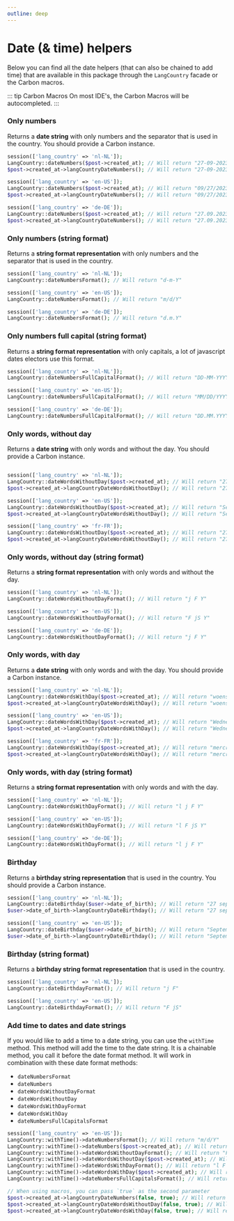 ```yaml
---
outline: deep
---
```


# Date (& time) helpers

Below you can find all the date helpers (that can also be chained to add time) that are available in this package
through the `LangCountry` facade or the Carbon macros.

::: tip Carbon Macros
On most IDE's, the Carbon Macros will be autocompleted.
:::

### Only numbers

Returns a **date string** with only numbers and the separator that is used in the country.
You should provide a Carbon instance.

```php
session(['lang_country' => 'nl-NL']);
LangCountry::dateNumbers($post->created_at); // Will return "27-09-2023"
$post->created_at->langCountryDateNumbers(); // Will return "27-09-2023"

session(['lang_country' => 'en-US']);
LangCountry::dateNumbers($post->created_at); // Will return "09/27/2023"
$post->created_at->langCountryDateNumbers(); // Will return "09/27/2023"

session(['lang_country' => 'de-DE']);
LangCountry::dateNumbers($post->created_at); // Will return "27.09.2023"
$post->created_at->langCountryDateNumbers(); // Will return "27.09.2023"

```

### Only numbers (string format)

Returns a **string format representation** with only numbers and the separator that is used in the
country.

```php
session(['lang_country' => 'nl-NL']);
LangCountry::dateNumbersFormat(); // Will return "d-m-Y"

session(['lang_country' => 'en-US']);
LangCountry::dateNumbersFormat(); // Will return "m/d/Y"

session(['lang_country' => 'de-DE']);
LangCountry::dateNumbersFormat(); // Will return "d.m.Y"
```

### Only numbers full capital (string format)

Returns a **string format representation** with only capitals, a lot of javascript dates electors use this format.

```php
session(['lang_country' => 'nl-NL']);
LangCountry::dateNumbersFullCapitalFormat(); // Will return "DD-MM-YYYY"

session(['lang_country' => 'en-US']);
LangCountry::dateNumbersFullCapitalFormat(); // Will return "MM/DD/YYYY"

session(['lang_country' => 'de-DE']);
LangCountry::dateNumbersFullCapitalFormat(); // Will return "DD.MM.YYYY"
```

### Only words, without day

Returns a **date string** with only words and without the day.
You should provide a Carbon instance.

```php

session(['lang_country' => 'nl-NL']);
LangCountry::dateWordsWithoutDay($post->created_at); // Will return "27 september 2023"
$post->created_at->langCountryDateWordsWithoutDay(); // Will return "27 september 2023"

session(['lang_country' => 'en-US']);
LangCountry::dateWordsWithoutDay($post->created_at); // Will return "September 27th 2023"
$post->created_at->langCountryDateWordsWithoutDay(); // Will return "September 27th 2023"

session(['lang_country' => 'fr-FR']);
LangCountry::dateWordsWithoutDay($post->created_at); // Will return "27 septembre 2023"
$post->created_at->langCountryDateWordsWithoutDay(); // Will return "27 septembre 2023"
```

### Only words, without day (string format)

Returns a **string format representation** with only words and without the day.

```php
session(['lang_country' => 'nl-NL']);
LangCountry::dateWordsWithoutDayFormat(); // Will return "j F Y"

session(['lang_country' => 'en-US']);
LangCountry::dateWordsWithoutDayFormat(); // Will return "F jS Y"

session(['lang_country' => 'de-DE']);
LangCountry::dateWordsWithoutDayFormat(); // Will return "j F Y"
```

### Only words, with day

Returns a **date string** with only words and with the day.
You should provide a Carbon instance.

```php
session(['lang_country' => 'nl-NL']);
LangCountry::dateWordsWithDay($post->created_at); // Will return "woensdag 27 september 2023"
$post->created_at->langCountryDateWordsWithDay(); // Will return "woensdag 27 september 2023"

session(['lang_country' => 'en-US']);
LangCountry::dateWordsWithDay($post->created_at); // Will return "Wednesday September 27th 2023"
$post->created_at->langCountryDateWordsWithDay(); // Will return "Wednesday September 27th 2023"

session(['lang_country' => 'fr-FR']);
LangCountry::dateWordsWithDay($post->created_at); // Will return "mercredi 27 septembre 2023"
$post->created_at->langCountryDateWordsWithDay(); // Will return "mercredi 27 septembre 2023"
```

### Only words, with day (string format)

Returns a **string format representation** with only words and with the day.

```php
session(['lang_country' => 'nl-NL']);
LangCountry::dateWordsWithDayFormat(); // Will return "l j F Y"

session(['lang_country' => 'en-US']);
LangCountry::dateWordsWithDayFormat(); // Will return "l F jS Y"

session(['lang_country' => 'de-DE']);
LangCountry::dateWordsWithDayFormat(); // Will return "l j F Y"
```

### Birthday

Returns a **birthday string representation** that is used in the country.
You should provide a Carbon instance.

```php
session(['lang_country' => 'nl-NL']);
LangCountry::dateBirthday($user->date_of_birth); // Will return "27 september"
$user->date_of_birth->langCountryDateBirthday(); // Will return "27 september"

session(['lang_country' => 'en-US']);
LangCountry::dateBirthday($user->date_of_birth); // Will return "September 27th"
$user->date_of_birth->langCountryDateBirthday(); // Will return "September 27th"
```

### Birthday (string format)

Returns a **birthday string format representation** that is used in the country.

```php
session(['lang_country' => 'nl-NL']);
LangCountry::dateBirthdayFormat(); // Will return "j F"

session(['lang_country' => 'en-US']);
LangCountry::dateBirthdayFormat(); // Will return "F jS"
```

### Add time to dates and date strings

If you would like to add a time to a date string, you can use the `withTime` method. This method will add the time to
the date string. It is a chainable method, you call it before the date format method. It will work in combination with
these date format methods:

* `dateNumbersFormat`
* `dateNumbers`
* `dateWordsWithoutDayFormat`
* `dateWordsWithoutDay`
* `dateWordsWithDayFormat`
* `dateWordsWithDay`
* `dateNumbersFullCapitalsFormat`

```php
session(['lang_country' => 'en-US']);
LangCountry::withTime()->dateNumbersFormat(); // Will return "m/d/Y"
LangCountry::withTime()->dateNumbers($post->created_at); // Will return "09/27/2023 01:05 pm"
LangCountry::withTime()->dateWordsWithoutDayFormat(); // Will return "F jS Y h:i a"
LangCountry::withTime()->dateWordsWithoutDay($post->created_at); // Will return "September 27th 2023 01:05 pm"
LangCountry::withTime()->dateWordsWithDayFormat(); // Will return "l F jS Y h:i a"
LangCountry::withTime()->dateWordsWithDay($post->created_at); // Will return "Wednesday September 27th 2023 01:05 pm"
LangCountry::withTime()->dateNumbersFullCapitalsFormat(); // Will return "MM/DD/YYYY h:i a"

// When using macros, you can pass `true` as the second parameter
$post->created_at->langCountryDateNumbers(false, true); // Will return "09/27/2023 01:05 pm"
$post->created_at->langCountryDateWordsWithoutDay(false, true); // Will return "September 27th 2023 01:05 pm"
$post->created_at->langCountryDateWordsWithDay(false, true); // Will return "Wednesday September 27th 2023 01:05 pm"

```
